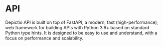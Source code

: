 # API

Depictio API is built on top of FastAPI, a modern, fast (high-performance), web framework for building APIs with Python 3.6+ based on standard Python type hints. It is designed to be easy to use and understand, with a focus on performance and scalability.

